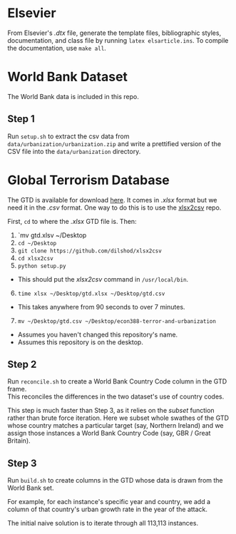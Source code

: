 # Elsevier
From Elsevier's *.dtx* file, generate the template files, bibliographic styles, documentation, and class file by running `latex elsarticle.ins`. To compile the documentation, use `make all`.

# World Bank Dataset
The World Bank data is included in this repo.

## Step 1
Run `setup.sh` to extract the csv data from `data/urbanization/urbanization.zip` and write a prettified version of the CSV file into the `data/urbanization` directory.

# Global Terrorism Database
The GTD is available for download [here](http://www.start.umd.edu/gtd/contact/).
It comes in *.xlsx* format but we need it in the *.csv* format.
One way to do this is to use the [xlsx2csv](https://github.com/dilshod/xlsx2csv) repo.  

First, `cd` to where the *.xlsx* GTD file is. Then:
1. `mv gtd.xlsv ~/Desktop
2. `cd ~/Desktop`
3. `git clone https://github.com/dilshod/xlsx2csv`
4. `cd xlsx2csv`
5. `python setup.py`
  * This should put the *xlsx2csv* command in `/usr/local/bin`.
6. `time xlsx ~/Desktop/gtd.xlsx ~/Desktop/gtd.csv`
  * This takes anywhere from 90 seconds to over 7 minutes.
7. `mv ~/Desktop/gtd.csv ~/Desktop/econ388-terror-and-urbanization`
  * Assumes you haven't changed this repository's name.
  * Assumes this repository is on the desktop.


## Step 2
Run `reconcile.sh` to create a World Bank Country Code column in the GTD frame.  
This reconciles the differences in the two dataset's use of country codes.  

This step is much faster than Step 3, as it relies on the *subset* function rather than brute force iteration. Here we subset whole swathes of the GTD whose country matches a particular target (say, Northern Ireland) and we assign those instances a World Bank Country Code (say, GBR / Great Britain).

## Step 3
Run `build.sh` to create columns in the GTD whose data is drawn from the World Bank set.  

For example, for each instance's specific year and country, we add a column of that country's urban growth rate in the year of the attack.  

The initial naive solution is to iterate through all 113,113 instances.